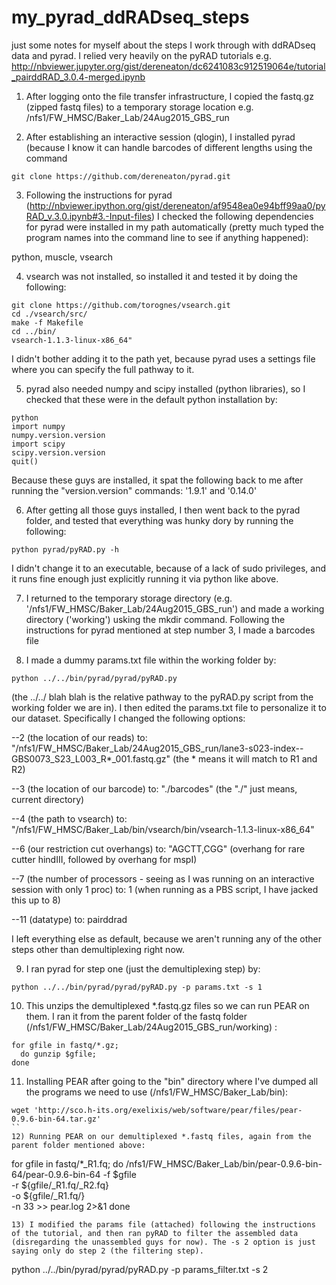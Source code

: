 # my_pyrad_ddRADseq_steps
just some notes for myself about the steps I work through with ddRADseq data and pyrad. I relied very heavily on the pyRAD tutorials e.g. http://nbviewer.jupyter.org/gist/dereneaton/dc6241083c912519064e/tutorial_pairddRAD_3.0.4-merged.ipynb

1) After logging onto the file transfer infrastructure, I copied the fastq.gz (zipped fastq files) to a temporary storage location e.g. /nfs1/FW_HMSC/Baker_Lab/24Aug2015_GBS_run

2) After establishing an interactive session (qlogin), I installed pyrad (because I know it can handle barcodes of different lengths using the command
```
git clone https://github.com/dereneaton/pyrad.git
```

3) Following the instructions for pyrad (http://nbviewer.ipython.org/gist/dereneaton/af9548ea0e94bff99aa0/pyRAD_v.3.0.ipynb#3.-Input-files) I checked the following dependencies for pyrad were installed in my path automatically (pretty much typed the program names into the command line to see if anything happened):

python, muscle, vsearch

4) vsearch was not installed, so installed it and tested it by doing the following:
```
git clone https://github.com/torognes/vsearch.git
cd ./vsearch/src/
make -f Makefile
cd ../bin/
vsearch-1.1.3-linux-x86_64"
```
I didn't bother adding it to the path yet, because pyrad uses a settings file where you can specify the full pathway to it.

5) pyrad also needed numpy and scipy installed (python libraries), so I checked that these were in the default python installation by:
```
python
import numpy
numpy.version.version
import scipy
scipy.version.version
quit()
```
Because these guys are installed, it spat the following back to me after running the "version.version" commands: '1.9.1' and '0.14.0'

6) After getting all those guys installed, I then went back to the pyrad folder, and tested that everything was hunky dory by running the following:
```
python pyrad/pyRAD.py -h
```
I didn't change it to an executable, because of a lack of sudo privileges, and it runs fine enough just explicitly running it via python like above.

7) I returned to the temporary storage directory (e.g. '/nfs1/FW_HMSC/Baker_Lab/24Aug2015_GBS_run') and made a working directory ('working') usking the mkdir command. Following the instructions for pyrad mentioned at step number 3, I made a barcodes file 

8) I made a dummy params.txt file within the working folder by:
```
python ../../bin/pyrad/pyrad/pyRAD.py
```
(the ../../ blah blah is the relative pathway to the pyRAD.py script from the working folder we are in). I then edited the params.txt file to personalize it to our dataset. Specifically I changed the following options:

--2 (the location of our reads) to: "/nfs1/FW_HMSC/Baker_Lab/24Aug2015_GBS_run/lane3-s023-index--GBS0073_S23_L003_R*_001.fastq.gz" (the * means it will match to R1 and R2)

--3 (the location of our barcode) to: "./barcodes" (the "./" just means, current directory)

--4 (the path to vsearch) to: "/nfs1/FW_HMSC/Baker_Lab/bin/vsearch/bin/vsearch-1.1.3-linux-x86_64"

--6 (our restriction cut overhangs) to: "AGCTT,CGG" (overhang for rare cutter hindIII, followed by overhang for mspI)

--7 (the number of processors - seeing as I was running on an interactive session with only 1 proc) to: 1 (when running as a PBS script, I have jacked this up to 8)

--11 (datatype) to: pairddrad

I left everything else as default, because we aren't running any of the other steps other than demultiplexing right now.

9) I ran pyrad for step one (just the demultiplexing step) by:
```
python ../../bin/pyrad/pyrad/pyRAD.py -p params.txt -s 1
```

10) This unzips the demultiplexed *.fastq.gz files so we can run PEAR on them. I ran it from the parent folder of the fastq folder
(/nfs1/FW_HMSC/Baker_Lab/24Aug2015_GBS_run/working) :
```
for gfile in fastq/*.gz;
  do gunzip $gfile;
done
```

11) Installing PEAR after going to the "bin" directory where I've dumped all the programs we need to use (/nfs1/FW_HMSC/Baker_Lab/bin):
```
wget 'http://sco.h-its.org/exelixis/web/software/pear/files/pear-0.9.6-bin-64.tar.gz'
``
12) Running PEAR on our demultiplexed *.fastq files, again from the parent folder mentioned above:
```
for gfile in fastq/*_R1.fq;
  do /nfs1/FW_HMSC/Baker_Lab/bin/pear-0.9.6-bin-64/pear-0.9.6-bin-64 -f $gfile \
          -r ${gfile/_R1.fq/_R2.fq} \
          -o ${gfile/_R1.fq/} \
          -n 33 >> pear.log 2>&1
done
```
13) I modified the params file (attached) following the instructions of the tutorial, and then ran pyRAD to filter the assembled data
(disregarding the unassembled guys for now). The -s 2 option is just saying only do step 2 (the filtering step). 
```
python ../../bin/pyrad/pyrad/pyRAD.py -p params_filter.txt -s 2
```
